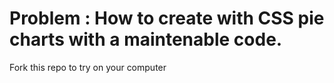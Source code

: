 # Problem : How to create with CSS pie charts with a maintenable code.
Fork this repo to try on your computer

